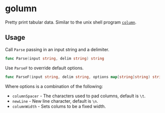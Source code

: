 # golumn

Pretty print tabular data. Similar to the unix shell program [`column`](http://linux.about.com/library/cmd/blcmdl1_column.htm).

## Usage

Call `Parse` passing in an input string and a delimiter.

```go
func Parse(input string, delim string) string
```

Use `ParseF` to override default options.

```go
func ParseF(input string, delim string, options map[string]string) string
```

Where options is a combination of the following:

* `columnSpacer` - The characters used to pad columns, default is `\t`.
* `newLine` - New line character, default is `\n`.
* `columnWidth` - Sets colums to be a fixed width.